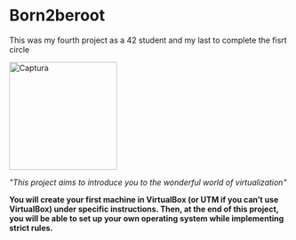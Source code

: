 # Born2beroot
This was my fourth project as a 42 student and my last to complete the fisrt circle



<img width="194" alt="Captura" src="https://github.com/shoganaix/42Libft/assets/123943292/eebf29e7-3ffc-4307-9029-8dbb2d366f39">

_"This project aims to introduce you to the wonderful world of virtualization"_


**You will create your first machine in VirtualBox (or UTM if you can’t use VirtualBox) under specific instructions. Then, at the end of this project, you will be able to set up your own operating system while implementing strict rules.**
